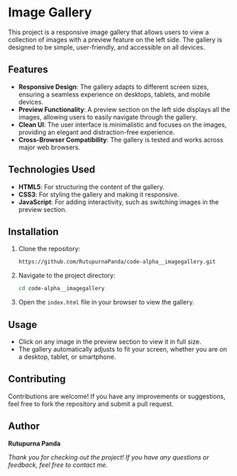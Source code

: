 # Image Gallery

This project is a responsive image gallery that allows users to view a collection of images with a preview feature on the left side. The gallery is designed to be simple, user-friendly, and accessible on all devices.

## Features

- **Responsive Design**: The gallery adapts to different screen sizes, ensuring a seamless experience on desktops, tablets, and mobile devices.
- **Preview Functionality**: A preview section on the left side displays all the images, allowing users to easily navigate through the gallery.
- **Clean UI**: The user interface is minimalistic and focuses on the images, providing an elegant and distraction-free experience.
- **Cross-Browser Compatibility**: The gallery is tested and works across major web browsers.

## Technologies Used

- **HTML5**: For structuring the content of the gallery.
- **CSS3**: For styling the gallery and making it responsive.
- **JavaScript**: For adding interactivity, such as switching images in the preview section.

## Installation

1. Clone the repository:
    ```bash
    https://github.com/RutupurnaPanda/code-alpha__imagegallery.git
    ```
2. Navigate to the project directory:
    ```bash
    cd code-alpha__imagegallery
    ```
3. Open the `index.html` file in your browser to view the gallery.

## Usage

- Click on any image in the preview section to view it in full size.
- The gallery automatically adjusts to fit your screen, whether you are on a desktop, tablet, or smartphone.

## Contributing

Contributions are welcome! If you have any improvements or suggestions, feel free to fork the repository and submit a pull request.


## Author

**Rutupurna Panda**

*Thank you for checking out the project! If you have any questions or feedback, feel free to contact me.*
